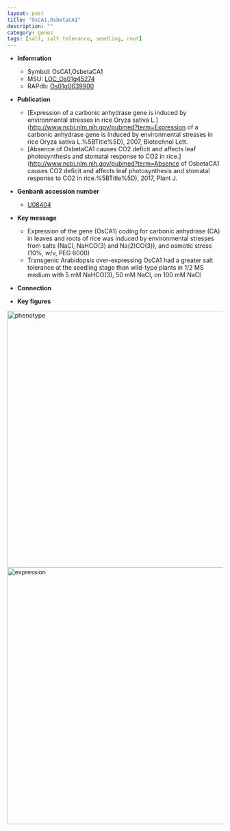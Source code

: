 ```yaml
---
layout: post
title: "OsCA1,OsbetaCA1"
description: ""
category: genes
tags: [salt, salt tolerance, seedling, root]
---
```


* **Information**  
    + Symbol: OsCA1,OsbetaCA1  
    + MSU: [LOC_Os01g45274](http://rice.plantbiology.msu.edu/cgi-bin/ORF_infopage.cgi?orf=LOC_Os01g45274)  
    + RAPdb: [Os01g0639900](http://rapdb.dna.affrc.go.jp/viewer/gbrowse_details/irgsp1?name=Os01g0639900)  

* **Publication**  
    + [Expression of a carbonic anhydrase gene is induced by environmental stresses in rice Oryza sativa L.](http://www.ncbi.nlm.nih.gov/pubmed?term=Expression of a carbonic anhydrase gene is induced by environmental stresses in rice Oryza sativa L.%5BTitle%5D), 2007, Biotechnol Lett.
    + [Absence of OsbetaCA1 causes CO2 deficit and affects leaf photosynthesis and stomatal response to CO2 in rice.](http://www.ncbi.nlm.nih.gov/pubmed?term=Absence of OsbetaCA1 causes CO2 deficit and affects leaf photosynthesis and stomatal response to CO2 in rice.%5BTitle%5D), 2017, Plant J.

* **Genbank accession number**  
    + [U08404](http://www.ncbi.nlm.nih.gov/nuccore/U08404)

* **Key message**  
    + Expression of the gene (OsCA1) coding for carbonic anhydrase (CA) in leaves and roots of rice was induced by environmental stresses from salts (NaCl, NaHCO(3) and Na(2)CO(3)), and osmotic stress (10%, w/v, PEG 6000)
    + Transgenic Arabidopsis over-expressing OsCA1 had a greater salt tolerance at the seedling stage than wild-type plants in 1/2 MS medium with 5 mM NaHCO(3), 50 mM NaCl, on 100 mM NaCl

* **Connection**  

* **Key figures**  
<img src="https://funricegenes.github.io/images/OsCA1.pheno.png" alt="phenotype"  style="width: 600px;"/>

<img src="https://funricegenes.github.io/images/OsCA1.exp.png" alt="expression"  style="width: 600px;"/>


